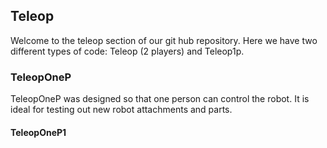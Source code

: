 ## Teleop
Welcome to the teleop section of our git hub repository. Here we have two different types of code: Teleop (2 players) and Teleop1p.

### TeleopOneP
TeleopOneP was designed so that one person can control the robot. It is ideal for testing out new robot attachments and parts.
#### TeleopOneP1

